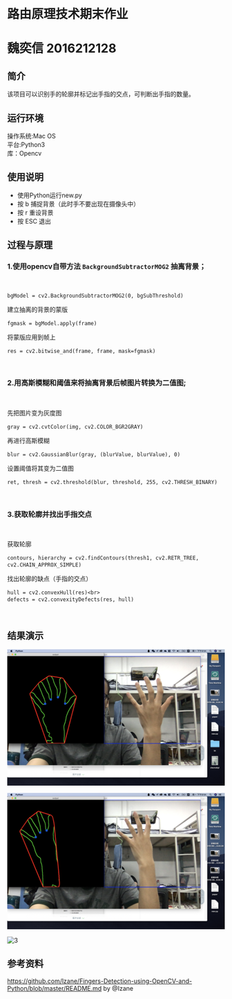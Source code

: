 # 路由原理技术期末作业
# 魏奕信 2016212128
## 简介
该项目可以识别手的轮廓并标记出手指的交点，可判断出手指的数量。<br>
## 运行环境
操作系统:Mac OS <br>
平台:Python3 <br>
库：Opencv <br>
## 使用说明
* 使用Python运行new.py
* 按 b 捕捉背景（此时手不要出现在摄像头中）
* 按 r 重设背景
* 按 ESC 退出
## 过程与原理
### 1.使用opencv自带方法 `BackgroundSubtractorMOG2` 抽离背景；
<br>

```
bgModel = cv2.BackgroundSubtractorMOG2(0, bgSubThreshold)
```

建立抽离的背景的蒙版
```
fgmask = bgModel.apply(frame)
```

将蒙版应用到帧上
```
res = cv2.bitwise_and(frame, frame, mask=fgmask)
```
<br>

### 2.用高斯模糊和阈值来将抽离背景后帧图片转换为二值图; 
<br>

先把图片变为灰度图
```
gray = cv2.cvtColor(img, cv2.COLOR_BGR2GRAY)
```

再进行高斯模糊
```
blur = cv2.GaussianBlur(gray, (blurValue, blurValue), 0)
```

设置阈值将其变为二值图
```
ret, thresh = cv2.threshold(blur, threshold, 255, cv2.THRESH_BINARY)
```
<br>

### 3.获取轮廓并找出手指交点
<br>

获取轮廓
```
contours, hierarchy = cv2.findContours(thresh1, cv2.RETR_TREE, cv2.CHAIN_APPROX_SIMPLE)
```

找出轮廓的缺点（手指的交点）
```
hull = cv2.convexHull(res)<br>
defects = cv2.convexityDefects(res, hull)
```
<br>

## 结果演示
![1](https://github.com/ESoapW/Final_Luyouyuanli/blob/master/pics/1.png?raw=true) 
<br>

![2](https://github.com/ESoapW/Final_Luyouyuanli/blob/master/pics/2.png?raw=true) 
<br>

![3](https://github.com/ESoapW/Final_Luyouyuanli/blob/master/pics/3.png?raw=true) 
<br>

## 参考资料
https://github.com/lzane/Fingers-Detection-using-OpenCV-and-Python/blob/master/README.md
by @Izane
